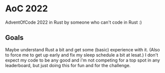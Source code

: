 # AoC 2022
AdventOfCode 2022 in Rust by someone who can't code in Rust :)

## Goals
Maybe understand Rust a bit and get some (basic) experience with it. (Also to force me to get up early and fix my sleep schedule a bit at lesat.) I don't expect my code to be any good and i'm not competing for a top spot in any leaderboard, but just doing this for fun and for the challenge.  
